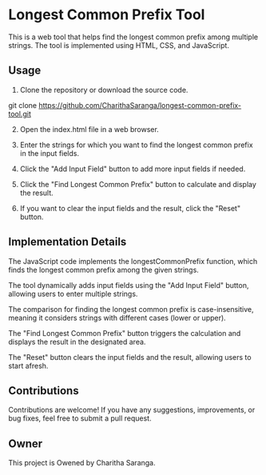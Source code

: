 # Longest Common Prefix Tool

This is a web tool that helps find the longest common prefix among multiple strings. The tool is implemented using HTML, CSS, and JavaScript.

## Usage

1. Clone the repository or download the source code.

git clone https://github.com/CharithaSaranga/longest-common-prefix-tool.git

2. Open the index.html file in a web browser.

3. Enter the strings for which you want to find the longest common prefix in the input fields.

4. Click the "Add Input Field" button to add more input fields if needed.

5. Click the "Find Longest Common Prefix" button to calculate and display the result.

6. If you want to clear the input fields and the result, click the "Reset" button.


## Implementation Details

The JavaScript code implements the longestCommonPrefix function, which finds the longest common prefix among the given strings.

The tool dynamically adds input fields using the "Add Input Field" button, allowing users to enter multiple strings.

The comparison for finding the longest common prefix is case-insensitive, meaning it considers strings with different cases (lower or upper).

The "Find Longest Common Prefix" button triggers the calculation and displays the result in the designated area.

The "Reset" button clears the input fields and the result, allowing users to start afresh.

## Contributions

Contributions are welcome! If you have any suggestions, improvements, or bug fixes, feel free to submit a pull request.

## Owner

This project is Owened by Charitha Saranga.
